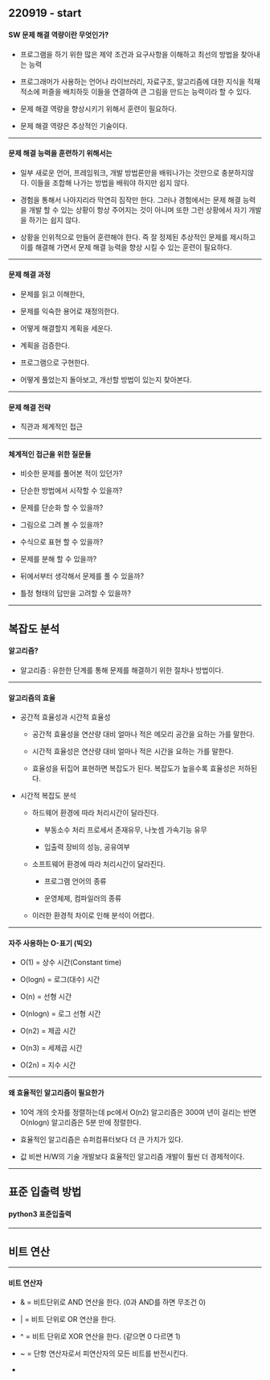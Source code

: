 ## 220919 - start



#### SW 문제 해결 역량이란 무엇인가?

- 프로그램을 하기 위한 많은 제약 조건과 요구사항을 이해하고 최선의 방법을 찾아내는 능력

- 프로그래머가 사용하는 언어나 라이브러리, 자료구조, 알고리즘에 대한 지식을 적재적소에 퍼즐을 배치하듯 이들을 연결하여 큰 그림을 만드는 능력이라 할 수 있다.

- 문제 해결 역량을 향상시키기 위해서 훈련이 필요하다.

- 문제 해결 역량은 추상적인 기술이다.

---

#### 문제 해결 능력을 훈련하기 위해서는

- 일부 새로운 언어, 프레임워크, 개발 방법론만을 배워나가는 것만으로 충분하지않다. 이들을 조합해 나가는 방법을 배워야 하지만 쉽지 않다.

- 경험을 통해서 나아지리라 막연히 짐작만 한다. 그러나 경험에서는 문제 해결 능력을 개발 할 수 있는 상황이 항상 주어지는 것이 아니며 또한 그런 상황에서 자기 개발을 하기는 쉽지 않다.

- 상황을 인위적으로 만들어 훈련해야 한다. 즉 잘 정제된 추상적인 문제를 제시하고 이를 해결해 가면서 문제 해결 능력을 향상 시킬 수 있는 훈련이 필요하다.

---

#### 문제 해결 과정

- 문제를 읽고 이해한다,

- 문제를 익숙한 용어로 재정의한다.

- 어떻게 해결할지 계획을 세운다.

- 계획을 검증한다.

- 프로그램으로 구현한다.

- 어떻게 풀었는지 돌아보고, 개선할 방법이 있는지 찾아본다.

---

#### 문제 해결 전략

- 직관과 체계적인 접근

---

#### 체계적인 접근을 위한 질문들

- 비슷한 문제를 풀어본 적이 있던가?

- 단순한 방법에서 시작할 수 있을까?

- 문제를 단순화 할 수 있을까?

- 그림으로 그려 볼 수 있을까?

- 수식으로 표현 할 수 있을까?

- 문제를 분해 할 수 있을까?

- 뒤에서부터 생각해서 문제를 풀 수 있을까?

- 틀정 형태의 답만을 고려할 수 있을까?

---

## 복잡도 분석

#### 알고리즘?

- 알고리즘 : 유한한 단계를 통해 문제를 해결하기 위한 절차나 방법이다.

---

#### 알고리즘의 효율

- 공간적 효율성과 시간적 효율성
  
  - 공간적 효율성을 연산량 대비 얼마나 적은 메모리 공간을 요하는 가를 말한다.
  
  - 시간적 효율성은 연산량 대비 얼마나 적은 시간을 요하는 가를 말한다.
  
  - 효율성을 뒤집어 표현하면 복잡도가 된다. 복잡도가 높을수록 효율성은 저하된다.

- 시간적 복잡도 분석
  
  - 하드웨어 환경에 따라 처리시간이 달라진다.
    
    - 부동소수 처리 프로세서 존재유무, 나눗셈 가속기능 유무
    
    - 입출력 장비의 성능, 공유여부
  
  - 소프트웨어 환경에 따라 처리시간이 달라진다.
    
    - 프로그램 언어의 종류
    
    - 운영체제, 컴파일러의 종류
  
  - 이러한 환경적 차이로 인해 분석이 어렵다.

---

#### 자주 사용하는 O-표기 (빅오)

- O(1) = 상수 시간(Constant time)

- O(logn) = 로그(대수) 시간

- O(n) = 선형 시간

- O(nlogn) = 로그 선형 시간

- O(n2) = 제곱 시간

- O(n3) = 세제곱 시간

- O(2n) = 지수 시간

---

#### 왜 효율적인 알고리즘이 필요한가

- 10억 개의 숫자를 정렬하는데 pc에서 O(n2) 알고리즘은 300여 년이 걸리는 반면 O(nlogn) 알고리즘은 5분 만에 정렬한다.

- 효율적인 알고리즘은 슈퍼컴퓨터보다 더 큰 가치가 있다.

- 값 비싼 H/W의 기술 개발보다 효율적인 알고리즘 개발이 훨씬 더 경제적이다.

---

## 표준 입출력 방법

#### python3 표준입출력

---

## 비트 연산

---

#### 비트 연산자

- & = 비트단위로 AND 연산을 한다. (0과 AND를 하면 무조건 0)

- | = 비트 단위로 OR 연산을 한다.

- ^ = 비트 단위로 XOR 연산을 한다. (같으면 0 다르면 1)

- ~ = 단항 연산자로서 피연산자의 모든 비트를 반전시킨다.

- 

